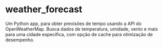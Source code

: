 # weather_forecast
Um Python app, para obter previsões de tempo usando a API do OpenWeatherMap. Busca dados de temperatura, umidade, vento e mais para uma cidade específica, com opção de cache para otimização de desempenho.
